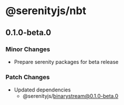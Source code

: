 # @serenityjs/nbt

## 0.1.0-beta.0

### Minor Changes

- Prepare serenity packages for beta release

### Patch Changes

- Updated dependencies
  - @serenityjs/binarystream@0.1.0-beta.0
